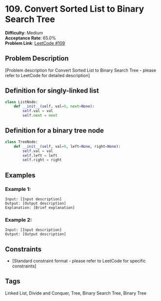 # 109. Convert Sorted List to Binary Search Tree

**Difficulty**: Medium  
**Acceptance Rate**: 65.0%  
**Problem Link**: [LeetCode #109](https://leetcode.com/problems/convert-sorted-list-to-binary-search-tree/)

## Problem Description

[Problem description for Convert Sorted List to Binary Search Tree - please refer to LeetCode for detailed description]

## Definition for singly-linked list

```python
class ListNode:
    def __init__(self, val=0, next=None):
        self.val = val
        self.next = next
```

## Definition for a binary tree node

```python
class TreeNode:
    def __init__(self, val=0, left=None, right=None):
        self.val = val
        self.left = left
        self.right = right
```

## Examples

### Example 1:
```
Input: [Input description]
Output: [Output description]
Explanation: [Brief explanation]
```

### Example 2:
```
Input: [Input description]
Output: [Output description]
```

## Constraints

- [Standard constraint format - please refer to LeetCode for specific constraints]

## Tags
Linked List, Divide and Conquer, Tree, Binary Search Tree, Binary Tree
